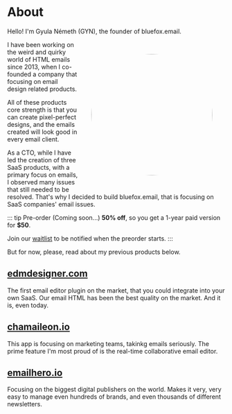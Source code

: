 # About

Hello! I'm Gyula Németh (GYN), the founder of bluefox.email.

![Me](/assets/me.png)

I have been working on the weird and quirky world of HTML emails since 2013, when I co-founded a company that focusing on email design related products.

All of these products core strength is that you can create pixel-perfect designs, and the emails created will look good in every email client.

As a CTO, while I have led the creation of three SaaS products, with a primary focus on emails, I observed many issues that still needed to be resolved. That's why I decided to build bluefox.email, that is focusing on SaaS companies' email issues.

::: tip Pre-order (Coming soon...)
**50% off**, so you get a 1-year paid version for **$50**.

Join our [waitlist](/signup-waitlist.html) to be notified when the preorder starts.
:::

But for now, please, read about my previous products below.

## [edmdesigner.com](https://edmdesigner.com)
The first email editor plugin on the market, that you could integrate into your own SaaS. Our email HTML has been the best quality on the market. And it is, even today.

## [chamaileon.io](https://chamaileon.io)
This app is focusing on marketing teams, takinkg emails seriously. The prime feature I'm most proud of is the real-time collaborative email editor.

## [emailhero.io](https://emailhero.io)
Focusing on the biggest digital publishers on the world. Makes it very, very easy to manage even hundreds of brands, and even thousands of different newsletters.


<style scoped>
  img {
      border-radius: 50%;
      max-width: 100%;
      width: 280px;

      display: block;
      float: right;

      margin: 30px;
  }

  @media only screen and (max-width: 500px) {
    img {
      float: none;
      width: 512px;
      margin: 0;
    }
  }
</style>
